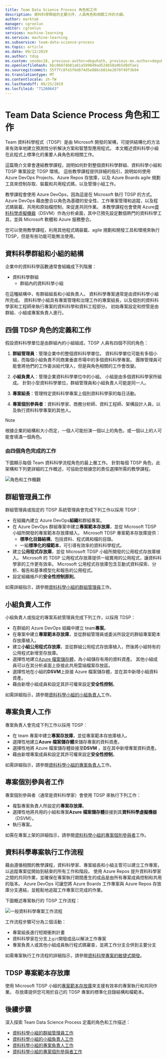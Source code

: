 ```yaml
---
title: Team Data Science Process 角色和工作
description: 資料科學群組的主要元件、人員角色和相關工作的大綱。
author: marktab
manager: cgronlun
editor: cgronlun
services: machine-learning
ms.service: machine-learning
ms.subservice: team-data-science-process
ms.topic: article
ms.date: 09/12/2019
ms.author: tdsp
ms.custom: seodec18, previous-author=deguhath, previous-ms.author=deguhath
ms.openlocfilehash: bbc066f4b01a01a589849ad524b58a9b5d9dfae1
ms.sourcegitcommit: 55f7fc8fe5f6d874d5e886cb014e2070f49f3b94
ms.translationtype: MT
ms.contentlocale: zh-TW
ms.lasthandoff: 09/25/2019
ms.locfileid: "71260643"
---
```

# <a name="team-data-science-process-roles-and-tasks"></a>Team Data Science Process 角色和工作

Team 資料科學程式（TDSP）是由 Microsoft 開發的架構，可提供結構化的方法來有效率地建立預測性分析解決方案和智慧型應用程式。 本文概述資料科學小組在此程式上標準化的重要人員角色和相關工作。

這篇簡介文章會連結教學課程，說明如何針對整個資料科學群組、資料科學小組和 TDSP 專案設定 TDSP 環境。 這些教學課程提供詳細的指引，說明如何使用 Azure DevOps Projects、Azure Repos 存放庫，以及 Azure Boards agile 規劃工具來控制存取、裝載和共用程式碼，以及管理小組工作。

教學課程會使用 Azure DevOps，因為這是在 Microsoft 執行 TDSP 的方式。 Azure DevOps 藉由整合以角色為基礎的安全性、工作專案管理和追蹤，以及程式碼裝載、共用和原始檔控制，來促進共同作業。 本教學課程也會使用 Azure[資料科學虛擬機器](https://aka.ms/dsvm)（DSVM）作為分析桌面，其中已預先設定數個熱門的資料科學工具，並與 Microsoft 軟體和 Azure 服務整合。 

您可以使用教學課程，利用其他程式碼裝載、agile 規劃和開發工具和環境來執行 TDSP，但是有些功能可能無法使用。

## <a name="structure-of-data-science-groups-and-teams"></a>資料科學群組和小組的結構

企業中的資料科學函數通常會組織成下列階層：

- 資料科學群組
  - 群組內的資料科學小組

在這種結構中，有群組組長和小組負責人。 資料科學專案通常是由資料科學小組所完成。 資料科學小組具有專案管理和治理工作的專案組長，以及個別的資料科學家和工程師來執行專案的資料科學和資料工程部分。 初始專案設定和控管是由群組、小組或專案負責人進行。

## <a name="definition-and-tasks-for-the-four-tdsp-roles"></a>四個 TDSP 角色的定義和工作
假設資料科學單位是由群組內的小組組成，TDSP 人員有四個不同的角色：

1. **群組管理員**：管理企業中的整個資料科學單位。 資料科學單位可能有多個小組，而每個小組負責不同商業垂直市場中的多個資料科學專案。 團隊管理員可能會將他們的工作委派給代理人，但是與角色相關的工作會改變。
   
2. **小組負責人**：管理企業資料科學單位中的小組。 小組是由多個資料科學家所組成。 針對小型資料科學單位，群組管理員和小組負責人可能是同一人。
   
3. **專案組長**：管理特定資料科學專案上個別資料科學家的每日活動。
   
4. **專案個別參與者**：資料科學家、商務分析師、資料工程師、架構設計人員，以及執行資料科學專案的其他人。

> [!NOTE]
> 根據企業的結構和大小而定，一個人可能扮演一個以上的角色，或一個以上的人可能會填滿一個角色。

### <a name="tasks-to-be-completed-by-the-four-roles"></a>由四個角色完成的工作

下圖顯示每個 Team 資料科學流程角色的最上層工作。 針對每個 TDSP 角色，此架構和下列更詳細的工作概述，可協助您根據您的責任選擇所需的教學課程。

![角色和工作概觀](./media/roles-tasks/overview-tdsp-top-level.png)

## <a name="group-manager-tasks"></a>群組管理員工作

群組管理員或指定的 TDSP 系統管理員會完成下列工作以採用 TDSP：

- 在組織內建立 Azure DevOps**組織**和群組專案。 
- 在 Azure DevOps 群組專案中建立**專案範本存放庫**，並從 Microsoft TDSP 小組所開發的專案範本存放庫植入。 Microsoft TDSP 專案範本存放庫提供：
  - **標準化目錄結構**，包括資料、程式碼和檔的目錄。
  - 一組**標準化的檔範本**，可引導有效率的資料科學程式。
- 建立**公用程式存放庫**，並從 Microsoft TDSP 小組所開發的公用程式存放庫植入。 Microsoft 的 TDSP 公用程式存放庫提供一組實用的公用程式，讓資料科學家的工作更有效率。 Microsoft 公用程式存放庫包含互動式資料探索、分析、報告和基準模型化和報告的公用程式。
- 設定組織帳戶的**安全性控制原則**。

如需詳細指示，請參閱[資料科學小組的群組管理員](group-manager-tasks.md)工作。

## <a name="team-lead-tasks"></a>小組負責人工作

小組負責人或指定的專案系統管理員完成下列工作，以採用 TDSP：

- 在群組的 Azure DevOps 組織中建立 team**專案**。
- 在專案中建立**專案範本存放庫**，並從群組管理員或委派所設定的群組專案範本存放庫植入。
- 建立**小組公用程式存放庫**，並從群組公用程式存放庫植入，然後將小組特有的公用程式新增至存放庫。
- 選擇性地建立[Azure 檔案儲存體](https://azure.microsoft.com/services/storage/files/)，為小組儲存有用的資料資產。 其他小組成員可以在其分析桌面上掛接此共用雲端檔案存放區。
- 選擇性地在小組的**DSVM**上掛接 Azure 檔案儲存體，並在其中新增小組資料資產。
- 藉由新增小組成員和設定其許可權來設定**安全性控制**。

如需詳細指示，請參閱[資料科學小組的小組負責人](team-lead-tasks.md)工作。


## <a name="project-lead-tasks"></a>專案負責人工作

專案負責人會完成下列工作以採用 TDSP：

- 在 team 專案中建立**專案存放庫**，並從專案範本存放庫植入。
- 選擇性地建立**Azure 檔案儲存體**來儲存專案的資料資產。
- 選擇性地將 Azure 檔案儲存體掛接至**DSVM** ，並在其中新增專案資料資產。
- 藉由新增專案成員和設定其許可權來設定**安全性控制**。

如需詳細指示，請參閱[資料科學小組的專案負責人](project-lead-tasks.md)工作。

## <a name="project-individual-contributor-tasks"></a>專案個別參與者工作

專案個別參與者（通常是資料科學家）會使用 TDSP 來執行下列工作：

- 複製專案負責人所設定的**專案存放庫**。
- 選擇性地將共用的小組和專案**Azure 檔案儲存體**掛接到其**資料科學虛擬機器**（DSVM）。
- 執行專案。

如需在專案上架的詳細指示，請參閱[資料科學小組的專案個別參與者](project-ic-tasks.md)工作。

## <a name="data-science-project-execution-workflow"></a>資料科學專案執行工作流程

藉由遵循相關的教學課程，資料科學家、專案組長和小組主管可以建立工作專案，以追蹤專案從開始到結束的所有工作和階段。 使用 Azure Repos 提升資料科學家之間的共同作業，並確保在專案執行期間產生的成品是由所有專案成員控制和共用的版本。 Azure DevOps 可讓您將 Azure Boards 工作專案與 Azure Repos 存放庫分支連結，並輕鬆地追蹤工作專案已完成的作業。

下圖概述專案執行的 TDSP 工作流程：

![一般資料科學專案工作流程](./media/roles-tasks/overview-project-execute.png)

工作流程步驟可分為三個活動：

- 專案組長進行短期衝刺計畫
- 資料科學家在分支上`git`開發成品以解決工作專案
- 專案負責人或其他小組成員執行程式碼審查，並將工作分支合併到主要分支

如需專案執行工作流程的詳細指示，請參閱[資料科學專案的敏捷式開發](agile-development.md)。

## <a name="tdsp-project-template-repository"></a>TDSP 專案範本存放庫

使用 Microsoft TDSP 小組的[專案範本存放庫](https://github.com/Azure/Azure-TDSP-ProjectTemplate)來支援有效率的專案執行和共同作業。 存放庫提供您可用於自己的 TDSP 專案的標準化目錄結構和檔範本。

## <a name="next-steps"></a>後續步驟

深入探索 Team Data Science Process 定義的角色和工作描述：

- [資料科學小組的群組管理員工作](group-manager-tasks.md)
- [資料科學小組的小組負責人工作](team-lead-tasks.md)
- [資料科學小組的專案負責人工作](project-lead-tasks.md)
- [資料科學小組的專案個別參與者工作](project-ic-tasks.md)
